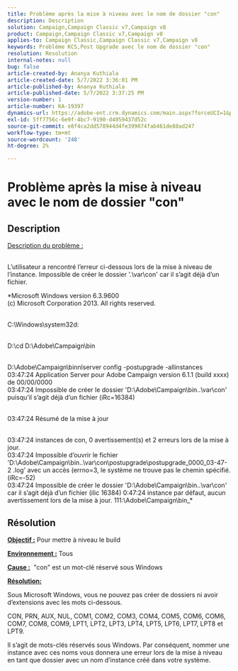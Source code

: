 ```yaml
---
title: Problème après la mise à niveau avec le nom de dossier "con"
description: Description
solution: Campaign,Campaign Classic v7,Campaign v8
product: Campaign,Campaign Classic v7,Campaign v8
applies-to: Campaign Classic,Campaign Classic v7,Campaign v8
keywords: Problème KCS,Post Upgrade avec le nom de dossier "con"
resolution: Resolution
internal-notes: null
bug: false
article-created-by: Ananya Kuthiala
article-created-date: 5/7/2022 3:36:01 PM
article-published-by: Ananya Kuthiala
article-published-date: 5/7/2022 3:37:25 PM
version-number: 1
article-number: KA-19397
dynamics-url: https://adobe-ent.crm.dynamics.com/main.aspx?forceUCI=1&pagetype=entityrecord&etn=knowledgearticle&id=71a05960-1bce-ec11-a7b5-0022480a8e40
exl-id: 5ff7756c-6e9f-4bc7-9190-d4059437d52c
source-git-commit: e8f4ca2dd578944d4fe399074fab461de88ad247
workflow-type: tm+mt
source-wordcount: '248'
ht-degree: 2%

---
```


# Problème après la mise à niveau avec le nom de dossier &quot;con&quot;

## Description

<u>Description du problème :</u>

<br>L’utilisateur a rencontré l’erreur ci-dessous lors de la mise à niveau de l’instance. Impossible de créer le dossier &#39;.\var\con&#39; car il s’agit déjà d’un fichier.

*Microsoft Windows version 6.3.9600
<br>(c) Microsoft Corporation 2013. All rights reserved. 

<br>C:\Windows\system32d: 

<br>D:\cd D:\Adobe\Campaign\bin 

<br>D:\Adobe\Campaign\binnlserver config -postupgrade -allinstances
<br>03:47:24 Application Server pour Adobe Campaign version 6.1.1 (build xxxx) de 00/00/0000
<br>03:47:24 Impossible de créer le dossier &#39;D:\Adobe\Campaign\bin\..\var\con&#39; puisqu’il s’agit déjà d’un fichier (iRc=16384) 

<br>03:47:24 Résumé de la mise à jour

<br>03:47:24 instances de con, 0 avertissement(s) et 2 erreurs lors de la mise à jour.
<br>03:47:24 Impossible d’ouvrir le fichier &#39;D:\Adobe\Campaign\bin\..\var\con\postupgrade\postupgrade_0000_03-47-2 .log&#39; avec un accès (errno=3, le système ne trouve pas le chemin spécifié. (iRc=-52)
<br>03:47:24 Impossible de créer le dossier &#39;D:\Adobe\Campaign\bin\..\var\con&#39; car il s’agit déjà d’un fichier (ilic 16384) 0:47:24 instance par défaut, aucun avertissement lors de la mise à jour. 111:\Adobe\Campaign\bin_*

## Résolution


<b><u>Objectif :</u></b> Pour mettre à niveau le build

<b><u>Environnement :</u></b> Tous

<b><u>Cause :</u></b>  &quot;con&quot; est un mot-clé réservé sous Windows

<b><u>Résolution:</u></b>

Sous Microsoft Windows, vous ne pouvez pas créer de dossiers ni avoir d’extensions avec les mots ci-dessous.

CON, PRN, AUX, NUL, COM1, COM2, COM3, COM4, COM5, COM6, COM6, COM7, COM8, COM9, LPT1, LPT2, LPT3, LPT4, LPT5, LPT6, LPT7, LPT8 et LPT9.

Il s’agit de mots-clés réservés sous Windows. Par conséquent, nommer une instance avec ces noms vous donnera une erreur lors de la mise à niveau en tant que dossier avec un nom d’instance créé dans votre système.
